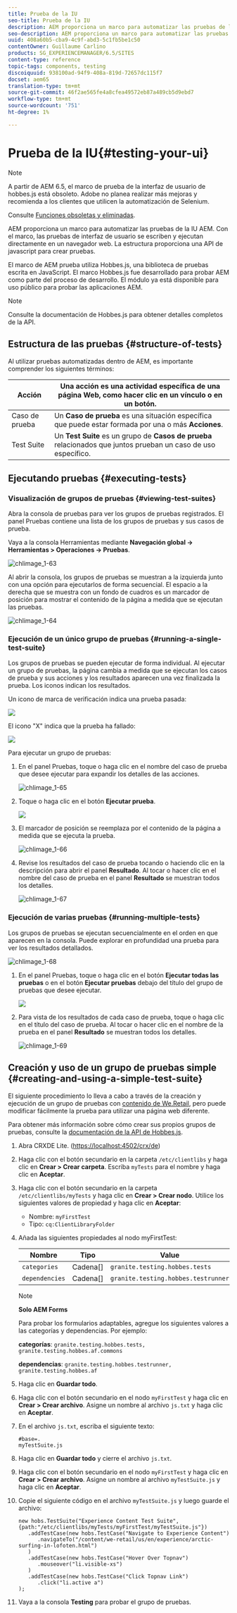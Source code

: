 ```yaml
---
title: Prueba de la IU
seo-title: Prueba de la IU
description: AEM proporciona un marco para automatizar las pruebas de la IU AEM
seo-description: AEM proporciona un marco para automatizar las pruebas de la IU AEM
uuid: 408a60b5-cba9-4c9f-abd3-5c1fb5be1c50
contentOwner: Guillaume Carlino
products: SG_EXPERIENCEMANAGER/6.5/SITES
content-type: reference
topic-tags: components, testing
discoiquuid: 938100ad-94f9-408a-819d-72657dc115f7
docset: aem65
translation-type: tm+mt
source-git-commit: 46f2ae565fe4a8cfea49572eb87a489cb5d9ebd7
workflow-type: tm+mt
source-wordcount: '751'
ht-degree: 1%

---
```



# Prueba de la IU{#testing-your-ui}

>[!NOTE]
>
>A partir de AEM 6.5, el marco de prueba de la interfaz de usuario de hobbes.js está obsoleto. Adobe no planea realizar más mejoras y recomienda a los clientes que utilicen la automatización de Selenium.
>
>Consulte [Funciones obsoletas y eliminadas](/help/release-notes/deprecated-removed-features.md).

AEM proporciona un marco para automatizar las pruebas de la IU AEM. Con el marco, las pruebas de interfaz de usuario se escriben y ejecutan directamente en un navegador web. La estructura proporciona una API de javascript para crear pruebas.

El marco de AEM prueba utiliza Hobbes.js, una biblioteca de pruebas escrita en JavaScript. El marco Hobbes.js fue desarrollado para probar AEM como parte del proceso de desarrollo. El módulo ya está disponible para uso público para probar las aplicaciones AEM.

>[!NOTE]
>
>Consulte la documentación de Hobbes.js [](https://helpx.adobe.com/experience-manager/6-5/sites/developing/using/reference-materials/test-api/index.html) para obtener detalles completos de la API.

## Estructura de las pruebas {#structure-of-tests}

Al utilizar pruebas automatizadas dentro de AEM, es importante comprender los siguientes términos:

| Acción | Una **acción** es una actividad específica de una página Web, como hacer clic en un vínculo o en un botón. |
|---|---|
| Caso de prueba | Un **Caso de prueba** es una situación específica que puede estar formada por una o más **Acciones**. |
| Test Suite | Un **Test Suite** es un grupo de **Casos de prueba** relacionados que juntos prueban un caso de uso específico. |

## Ejecutando pruebas {#executing-tests}

### Visualización de grupos de pruebas {#viewing-test-suites}

Abra la consola de pruebas para ver los grupos de pruebas registrados. El panel Pruebas contiene una lista de los grupos de pruebas y sus casos de prueba.

Vaya a la consola Herramientas mediante **Navegación global -> Herramientas > Operaciones -> Pruebas**.

![chlimage_1-63](assets/chlimage_1-63.png)

Al abrir la consola, los grupos de pruebas se muestran a la izquierda junto con una opción para ejecutarlos de forma secuencial. El espacio a la derecha que se muestra con un fondo de cuadros es un marcador de posición para mostrar el contenido de la página a medida que se ejecutan las pruebas.

![chlimage_1-64](assets/chlimage_1-64.png)

### Ejecución de un único grupo de pruebas {#running-a-single-test-suite}

Los grupos de pruebas se pueden ejecutar de forma individual. Al ejecutar un grupo de pruebas, la página cambia a medida que se ejecutan los casos de prueba y sus acciones y los resultados aparecen una vez finalizada la prueba. Los iconos indican los resultados.

Un icono de marca de verificación indica una prueba pasada:

![](do-not-localize/chlimage_1-2.png)

El icono &quot;X&quot; indica que la prueba ha fallado:

![](do-not-localize/chlimage_1-3.png)

Para ejecutar un grupo de pruebas:

1. En el panel Pruebas, toque o haga clic en el nombre del caso de prueba que desee ejecutar para expandir los detalles de las acciones.

   ![chlimage_1-65](assets/chlimage_1-65.png)

1. Toque o haga clic en el botón **Ejecutar prueba**.

   ![](do-not-localize/chlimage_1-4.png)

1. El marcador de posición se reemplaza por el contenido de la página a medida que se ejecuta la prueba.

   ![chlimage_1-66](assets/chlimage_1-66.png)

1. Revise los resultados del caso de prueba tocando o haciendo clic en la descripción para abrir el panel **Resultado**. Al tocar o hacer clic en el nombre del caso de prueba en el panel **Resultado** se muestran todos los detalles.

   ![chlimage_1-67](assets/chlimage_1-67.png)

### Ejecución de varias pruebas {#running-multiple-tests}

Los grupos de pruebas se ejecutan secuencialmente en el orden en que aparecen en la consola. Puede explorar en profundidad una prueba para ver los resultados detallados.

![chlimage_1-68](assets/chlimage_1-68.png)

1. En el panel Pruebas, toque o haga clic en el botón **Ejecutar todas las pruebas** o en el botón **Ejecutar pruebas** debajo del título del grupo de pruebas que desee ejecutar.

   ![](do-not-localize/chlimage_1-5.png)

1. Para vista de los resultados de cada caso de prueba, toque o haga clic en el título del caso de prueba. Al tocar o hacer clic en el nombre de la prueba en el panel **Resultado** se muestran todos los detalles.

   ![chlimage_1-69](assets/chlimage_1-69.png)

## Creación y uso de un grupo de pruebas simple {#creating-and-using-a-simple-test-suite}

El siguiente procedimiento lo lleva a cabo a través de la creación y ejecución de un grupo de pruebas con [contenido de We.Retail](/help/sites-developing/we-retail.md), pero puede modificar fácilmente la prueba para utilizar una página web diferente.

Para obtener más información sobre cómo crear sus propios grupos de pruebas, consulte la [documentación de la API de Hobbes.js](https://helpx.adobe.com/experience-manager/6-5/sites/developing/using/reference-materials/test-api/index.html).

1. Abra CRXDE Lite. ([https://localhost:4502/crx/de](https://localhost:4502/crx/de))
1. Haga clic con el botón secundario en la carpeta `/etc/clientlibs` y haga clic en **Crear > Crear carpeta**. Escriba `myTests` para el nombre y haga clic en **Aceptar**.
1. Haga clic con el botón secundario en la carpeta `/etc/clientlibs/myTests` y haga clic en **Crear > Crear nodo**. Utilice los siguientes valores de propiedad y haga clic en **Aceptar**:

   * Nombre: `myFirstTest`
   * Tipo: `cq:ClientLibraryFolder`

1. Añada las siguientes propiedades al nodo myFirstTest:

   | Nombre | Tipo | Value |
   |---|---|---|
   | `categories` | Cadena[] | `granite.testing.hobbes.tests` |
   | `dependencies` | Cadena[] | `granite.testing.hobbes.testrunner` |

   >[!NOTE]
   >
   >**Solo AEM Forms**
   >
   >
   >Para probar los formularios adaptables, agregue los siguientes valores a las categorías y dependencias. Por ejemplo:
   >
   >
   >**categorías**:  `granite.testing.hobbes.tests, granite.testing.hobbes.af.commons`
   >
   >
   >**dependencias**:  `granite.testing.hobbes.testrunner, granite.testing.hobbes.af`

1. Haga clic en **Guardar todo**.
1. Haga clic con el botón secundario en el nodo `myFirstTest` y haga clic en **Crear > Crear archivo**. Asigne un nombre al archivo `js.txt` y haga clic en **Aceptar**.
1. En el archivo `js.txt`, escriba el siguiente texto:

   ```
   #base=.
   myTestSuite.js
   ```

1. Haga clic en **Guardar todo** y cierre el archivo `js.txt`.
1. Haga clic con el botón secundario en el nodo `myFirstTest` y haga clic en **Crear > Crear archivo**. Asigne un nombre al archivo `myTestSuite.js` y haga clic en **Aceptar**.
1. Copie el siguiente código en el archivo `myTestSuite.js` y luego guarde el archivo:

   ```
   new hobs.TestSuite("Experience Content Test Suite", {path:"/etc/clientlibs/myTests/myFirstTest/myTestSuite.js"})
      .addTestCase(new hobs.TestCase("Navigate to Experience Content")
         .navigateTo("/content/we-retail/us/en/experience/arctic-surfing-in-lofoten.html")
      )
      .addTestCase(new hobs.TestCase("Hover Over Topnav")
         .mouseover("li.visible-xs")
      )
      .addTestCase(new hobs.TestCase("Click Topnav Link")
         .click("li.active a")
   );
   ```

1. Vaya a la consola **Testing** para probar el grupo de pruebas.
